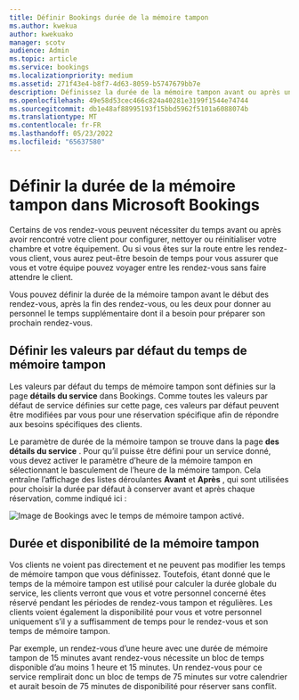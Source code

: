 ```yaml
---
title: Définir Bookings durée de la mémoire tampon
ms.author: kwekua
author: kwekuako
manager: scotv
audience: Admin
ms.topic: article
ms.service: bookings
ms.localizationpriority: medium
ms.assetid: 271f43e4-b8f7-4d63-8059-b5747679bb7e
description: Définissez la durée de la mémoire tampon avant ou après un rendez-vous dans Microsoft Bookings pour laisser le temps de nettoyer ou de réinitialiser l’équipement.
ms.openlocfilehash: 49e58d53cec466c824a40281e3199f1544e74744
ms.sourcegitcommit: db1e48af88995193f15bbd5962f5101a6088074b
ms.translationtype: MT
ms.contentlocale: fr-FR
ms.lasthandoff: 05/23/2022
ms.locfileid: "65637580"
---
```

# <a name="set-buffer-time-in-microsoft-bookings"></a>Définir la durée de la mémoire tampon dans Microsoft Bookings

Certains de vos rendez-vous peuvent nécessiter du temps avant ou après avoir rencontré votre client pour configurer, nettoyer ou réinitialiser votre chambre et votre équipement. Ou si vous êtes sur la route entre les rendez-vous client, vous aurez peut-être besoin de temps pour vous assurer que vous et votre équipe pouvez voyager entre les rendez-vous sans faire attendre le client.

Vous pouvez définir la durée de la mémoire tampon avant le début des rendez-vous, après la fin des rendez-vous, ou les deux pour donner au personnel le temps supplémentaire dont il a besoin pour préparer son prochain rendez-vous.

## <a name="set-buffer-time-defaults"></a>Définir les valeurs par défaut du temps de mémoire tampon

Les valeurs par défaut du temps de mémoire tampon sont définies sur la page **détails du service** dans Bookings. Comme toutes les valeurs par défaut de service définies sur cette page, ces valeurs par défaut peuvent être modifiées par vous pour une réservation spécifique afin de répondre aux besoins spécifiques des clients.

Le paramètre de durée de la mémoire tampon se trouve dans la page **des détails du service** . Pour qu’il puisse être défini pour un service donné, vous devez activer le paramètre d’heure de la mémoire tampon en sélectionnant le basculement de l’heure de la mémoire tampon. Cela entraîne l’affichage des listes déroulantes **Avant** et **Après** , qui sont utilisées pour choisir la durée par défaut à conserver avant et après chaque réservation, comme indiqué ici :

   ![Image de Bookings avec le temps de mémoire tampon activé.](../media/bookings-buffertime.png)

<!--## Buffer time and appointment timing

To avoid confusion about when customers expect to meet with you, Bookings shows buffer time and actual appointment time (the time your customers expect to meet with you) on your calendar, and in email confirmations and reminders to relevant staff. For example, below is what you’d see in Bookings for an appointment with a customer that includes 15 minutes of pre-appointment buffer time.

Note that the event itself (on the left in the image below) shows lighter shading for the buffer time and darker shading for the actual customer appointment. The appointment call-out (which is opened when you select the event) specifically states that the appointment is from 9:00AM to 10:00AM with Katie Jordan and includes 15 minutes of buffer time before the appointment and 0 minutes after the appointment. Confirmations and reminders to staff similarly reference specific buffer and appointment time while the customer would only get confirmations and reminders that reference a 9:00AM to 10:00AM appointment time.

   ![Image of Bookings appointment call-out with buffer time showing.](../media/bookings-buffertime-callout.png)
-->

## <a name="buffer-time-and-availability"></a>Durée et disponibilité de la mémoire tampon

Vos clients ne voient pas directement et ne peuvent pas modifier les temps de mémoire tampon que vous définissez. Toutefois, étant donné que le temps de la mémoire tampon est utilisé pour calculer la durée globale du service, les clients verront que vous et votre personnel concerné êtes réservé pendant les périodes de rendez-vous tampon et régulières. Les clients voient également la disponibilité pour vous et votre personnel uniquement s’il y a suffisamment de temps pour le rendez-vous et son temps de mémoire tampon.

Par exemple, un rendez-vous d’une heure avec une durée de mémoire tampon de 15 minutes avant rendez-vous nécessite un bloc de temps disponible d’au moins 1 heure et 15 minutes. Un rendez-vous pour ce service remplirait donc un bloc de temps de 75 minutes sur votre calendrier et aurait besoin de 75 minutes de disponibilité pour réserver sans conflit.
